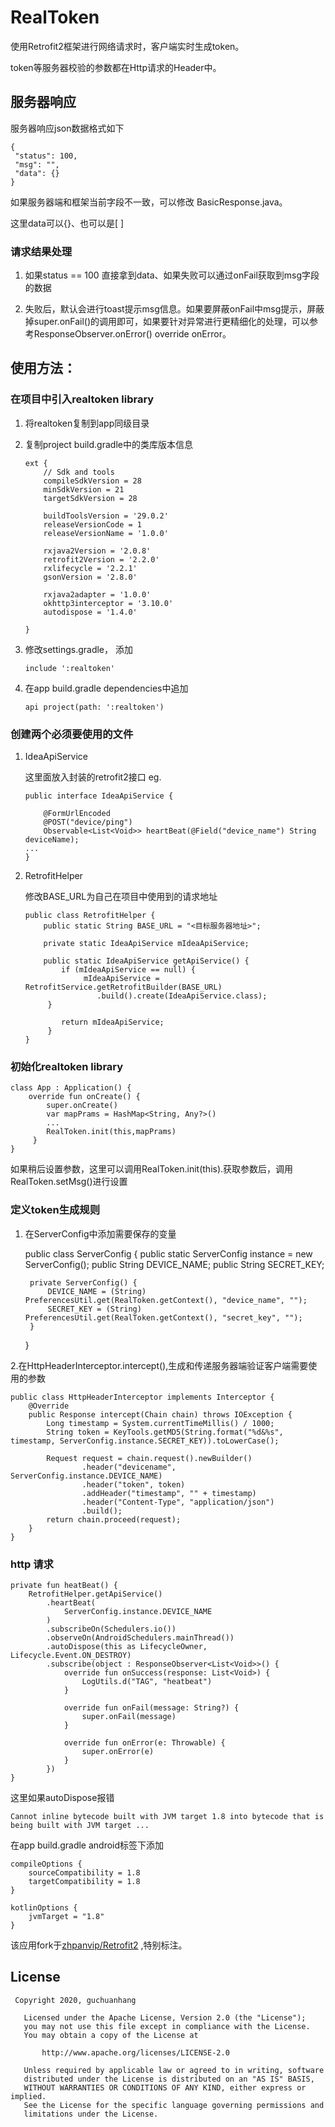 # RealToken
使用Retrofit2框架进行网络请求时，客户端实时生成token。

token等服务器校验的参数都在Http请求的Header中。

## 服务器响应

服务器响应json数据格式如下


    {
     "status": 100,
     "msg": "",
     "data": {}
    }

如果服务器端和框架当前字段不一致，可以修改 BasicResponse.java。

这里data可以{}、也可以是[ ]

### 请求结果处理

1. 如果status == 100 直接拿到data、如果失败可以通过onFail获取到msg字段的数据

2. 失败后，默认会进行toast提示msg信息。如果要屏蔽onFail中msg提示，屏蔽掉super.onFail()的调用即可，如果要针对异常进行更精细化的处理，可以参考ResponseObserver.onError()  override onError。

## 使用方法：

### 在项目中引入realtoken library

1. 将realtoken复制到app同级目录
2. 复制project build.gradle中的类库版本信息
    ```
    ext {
        // Sdk and tools
        compileSdkVersion = 28
        minSdkVersion = 21
        targetSdkVersion = 28

        buildToolsVersion = '29.0.2'
        releaseVersionCode = 1
        releaseVersionName = '1.0.0'

        rxjava2Version = '2.0.8'
        retrofit2Version = '2.2.0'
        rxlifecycle = '2.2.1'
        gsonVersion = '2.8.0'

        rxjava2adapter = '1.0.0'
        okhttp3interceptor = '3.10.0'
        autodispose = '1.4.0'

    }
    ```
3. 修改settings.gradle， 添加

    ```
    include ':realtoken'
    ```
4. 在app build.gradle dependencies中追加
    ```
    api project(path: ':realtoken')
    ```


### 创建两个必须要使用的文件

1. IdeaApiService

    这里面放入封装的retrofit2接口 eg.
    ```
    public interface IdeaApiService {

        @FormUrlEncoded
        @POST("device/ping")
        Observable<List<Void>> heartBeat(@Field("device_name") String deviceName);
    ...
    }

    ```

2. RetrofitHelper

    修改BASE_URL为自己在项目中使用到的请求地址
    ```
    public class RetrofitHelper {
        public static String BASE_URL = "<目标服务器地址>";

        private static IdeaApiService mIdeaApiService;

        public static IdeaApiService getApiService() {
            if (mIdeaApiService == null) {
                 mIdeaApiService = RetrofitService.getRetrofitBuilder(BASE_URL)
                    .build().create(IdeaApiService.class);
         }

            return mIdeaApiService;
         }
    }
    ```

### 初始化realtoken library


    class App : Application() {
		override fun onCreate() {
		    super.onCreate()
            var mapPrams = HashMap<String, Any?>()
            ...
            RealToken.init(this,mapPrams)
         }
    }


如果稍后设置参数，这里可以调用RealToken.init(this).获取参数后，调用
RealToken.setMsg()进行设置


### 定义token生成规则

1. 在ServerConfig中添加需要保存的变量


	public class ServerConfig {
		public static ServerConfig instance = new ServerConfig();
		public String DEVICE_NAME;
		public String SECRET_KEY;

		private ServerConfig() {
			DEVICE_NAME = (String) PreferencesUtil.get(RealToken.getContext(), "device_name", "");
			SECRET_KEY = (String) PreferencesUtil.get(RealToken.getContext(), "secret_key", "");
	    }
    }


2.在HttpHeaderInterceptor.intercept(),生成和传递服务器端验证客户端需要使用的参数

	public class HttpHeaderInterceptor implements Interceptor {
		@Override
		public Response intercept(Chain chain) throws IOException {
			Long timestamp = System.currentTimeMillis() / 1000;
			String token = KeyTools.getMD5(String.format("%d&%s", timestamp, ServerConfig.instance.SECRET_KEY)).toLowerCase();

			Request request = chain.request().newBuilder()
					.header("devicename", ServerConfig.instance.DEVICE_NAME)
					.header("token", token)
					.addHeader("timestamp", "" + timestamp)
					.header("Content-Type", "application/json")
					.build();
			return chain.proceed(request);
		}
	}


### http 请求


    private fun heatBeat() {
        RetrofitHelper.getApiService()
            .heartBeat(
                ServerConfig.instance.DEVICE_NAME
            )
            .subscribeOn(Schedulers.io())
            .observeOn(AndroidSchedulers.mainThread())
            .autoDispose(this as LifecycleOwner, Lifecycle.Event.ON_DESTROY)
            .subscribe(object : ResponseObserver<List<Void>>() {
                override fun onSuccess(response: List<Void>) {
                    LogUtils.d("TAG", "heatbeat")
                }

                override fun onFail(message: String?) {
                    super.onFail(message)
                }

                override fun onError(e: Throwable) {
                    super.onError(e)
                }
            })
    }


这里如果autoDispose报错

    Cannot inline bytecode built with JVM target 1.8 into bytecode that is being built with JVM target ...

在app  build.gradle android标签下添加

    compileOptions {
        sourceCompatibility = 1.8
        targetCompatibility = 1.8
    }

    kotlinOptions {
        jvmTarget = "1.8"
    }



该应用fork于[zhpanvip/Retrofit2](https://github.com/zhpanvip/Retrofit2) ,特别标注。


## License
```
 Copyright 2020, guchuanhang

   Licensed under the Apache License, Version 2.0 (the "License");
   you may not use this file except in compliance with the License.
   You may obtain a copy of the License at

       http://www.apache.org/licenses/LICENSE-2.0

   Unless required by applicable law or agreed to in writing, software
   distributed under the License is distributed on an "AS IS" BASIS,
   WITHOUT WARRANTIES OR CONDITIONS OF ANY KIND, either express or implied.
   See the License for the specific language governing permissions and
   limitations under the License.
```




